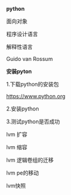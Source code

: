 **python**



面向对象

程序设计语言

解释性语言

Guido van Rossum

**安装pyton**

1.下载python的安装包

   https://www.python.org

2.安装python

3.测试python是否成功



lvm 扩容

lvm 缩容

lvm 逻辑卷组的迁移

lvm pe的移动

lvm快照

